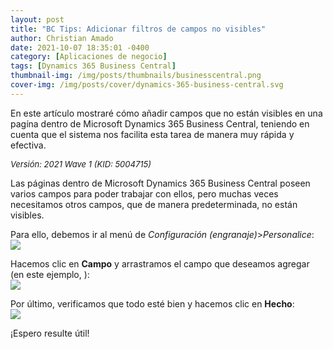 ```yaml
---
layout: post
title: "BC Tips: Adicionar filtros de campos no visibles"
author: Christian Amado
date: 2021-10-07 18:35:01 -0400
category: [Aplicaciones de negocio]
tags: [Dynamics 365 Business Central]
thumbnail-img: /img/posts/thumbnails/businesscentral.png
cover-img: /img/posts/cover/dynamics-365-business-central.svg
---
```


En este artículo mostraré cómo añadir campos que no están visibles en una pagína dentro de Microsoft Dynamics 365 Business Central, teniendo en cuenta que el sistema nos facilita esta tarea de manera muy rápida y efectiva.

<!--more-->
*<font size="2">Versión: 2021 Wave 1 (KID: 5004715)</font>*

Las páginas dentro de Microsoft Dynamics 365 Business Central poseen varios campos para poder trabajar con ellos, pero muchas veces necesitamos otros campos, que de manera predeterminada, no están visibles.

Para ello, debemos ir al menú de *Configuración (engranaje)*>*Personalice*:  
![](/img/posts/2021/10/07/Campos1.png)  

Hacemos clic en **Campo** y arrastramos el campo que deseamos agregar (en este ejemplo, ):  
![](/img/posts/2021/10/07/Campos2.png)  

Por último, verificamos que todo esté bien y hacemos clic en **Hecho**:  
![](/img/posts/2021/10/07/Campos3.png)  

¡Espero resulte útil!